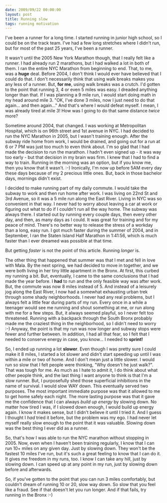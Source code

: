 ```yaml
---
date: 2009/09/22 00:00:00
layout: post
title: Running slow
tags: running motivation
---
```


I've been a runner for a long time. I started running in junior high
school, so I could be on the track team. I've had a few long stretches
where I didn't run, but for most of the past 25 years, I've been a runner.

It wasn't until the 2005 New York Marathon though, that I really felt like
a runner. I had already run 2 marathons, but I had walked a lot in both of
them. I ran the entire NYC Marathon from beginning to end. That, to me, was
a **huge** deal. Before 2004, I don't think I would ever have believed that
I could do that. I don't necessarily think that using walk breaks makes you
any less of a runner. But, **for me**, using walk breaks was a crutch. I'd
gotten to the point that running 3, 4 or even 5 miles was easy. I dreaded
anything longer than that. If I was planning a 9 mile run, I would start
doing math in my head around mile 3. "OK, I've done 3 miles, now I just
need to do that again... and then again..." And that's where I would defeat
myself. I mean, I was already tired at mile 3! How was I going to do that
same distance *twice* more?

Sometime around 2004, that changed. I was working at Metropolitan Hospital,
which is on 96th street and 1st avenue in NYC. I had decided to run the NYC
Marathon in 2005, but I wasn't training enough. After the subway ride home
from work, I would be drained, and going out for a run at 6 or 7 PM was
just too much to even think about. I'm so glad that I had made the decision
to run the marathon. I hadn't even signed up - it was way too early - but
that decision in my brain was firm. I knew that I had to find a way to
train. Running in the morning was an option, but if you know me, then you
know that it wasn't. :-) Ironically, I'm now up before 5AM every day these
days because of my 2 precious little ones. But, back in those bachelor
days, mornings didn't exist.

I decided to make running part of my daily commute. I would take the subway
to work and then run home after work. I was living on 22nd St and 3rd
Avenue, so it was a 5 mile run along the East River. Living in NYC was so
convenient in that way. I never had to worry about leaving a car at work or
figuring out what to do if I couldn't run all the way home. The subway was
always there. I started out by running every couple days, then every other
day, and then, as many days as I could. It was great for training and for
my peace of mind. There's no better way to release the stress of a workday
than a long, easy run. I got much faster during the summer of 2004, and in
September, I ran the Staten Island Half Marathon in 1:41:56, which is much
faster than I ever dreamed was possible at that time.

But getting *faster* is not the point of this article. Running *longer* is. 

The other thing that happened that summer was that I met and fell in love
with Mala. By the next spring, we had decided to move in together, and we
were both living in her tiny little apartment in the Bronx. At first, this
curbed my running a bit. But, eventually, I came to the same conclusions
that I had made the year before. I **had** to run and the only feasible way
was after work. But, the commute was now 8 miles instead of 5. And instead
of a leisurely jog along the East River, I now had a somewhat exhausting
urban trek through some shady neighborhoods. I never had any real problems,
but I always felt a little fear during parts of my run. Every once in a
while a teenager would see me running and shout something at me, or run
along with me for a few steps. But, it always seemed playful, so I never
felt too threatened. Running with a backpack through the South Bronx
probably made me the craziest thing in the neighborhood, so I didn't need
to worry :-) Anyway, the point is that my run was now longer and subway
stops were fewer and further between. In addition, I had all that fear, so
I felt that I needed to conserve energy in case, you know... I needed to
**sprint!**

So, I ended up running a lot **slower**. Even though I was pretty sure I
could make it 8 miles, I started a lot slower and didn't start speeding up
until I was within a mile or two of home. And I don't mean just a little
slower. I would run so slow that I felt people were thinking, "Why doesn't
he just walk?". That was tough for me. As much as I hate to admit it, I do
think about what other people think, and the last thing I want anyone to
think is that I'm a slow runner. But, I purposefully shed those superficial
inhibitions in the name of survival. I would slow WAY down. This eventually
served two purposes. The most important immediate purpose was that it
allowed to me to get home safely each night. The more lasting purpose was
that it gave me the confidence that I can always *build up energy* by
slowing down. No matter how tired I was, if I slowed down enough, I would
build up energy again. I know it makes sense, but I didn't believe it until
I tried it. And I guess I thought I *had* tried it before, but the problem
was my ego. I had never let myself really slow enough to the point that it
was valuable. Slowing down was the best thing I ever did as a runner.

So, that's how I was able to run the NYC marathon without stopping in
2005. Now, even when I haven't been training regularly, I know that I can
run 10+ miles on any given day. Just by slowing down. They won't be the
fastest 10 miles I've run, but it's such a great feeling to know that I can
do it. It gives me freedom in my runs, too. I know I can take any hill,
just by slowing down. I can speed up at any point in my run, just by
slowing down before and afterwards. 

So, if you've gotten to the point that you can run 3 miles comfortably, but
couldn't dream of running 10 or 20, slow way down. So slow that you feel
like a fraud. See if that doesn't let you run longer. And if that fails,
try running in the Bronx :-)
